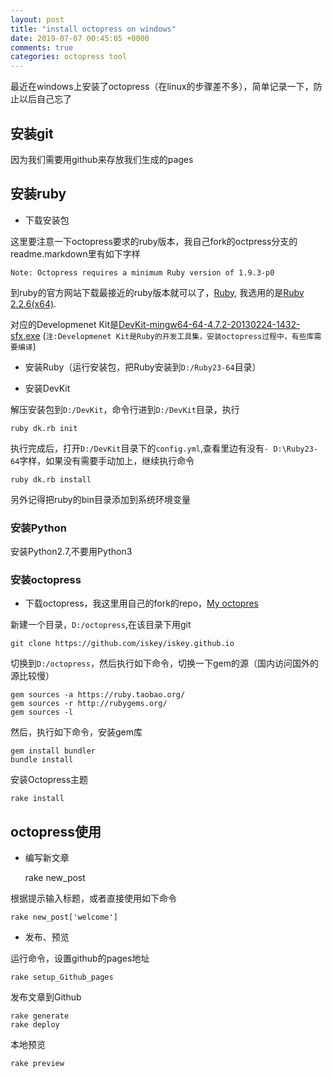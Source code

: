 ```yaml
---
layout: post
title: "install octopress on windows"
date: 2019-07-07 00:45:05 +0000
comments: true
categories: octopress tool
---
```



最近在windows上安装了octopress（在linux的步骤差不多），简单记录一下，防止以后自己忘了

## 安装git
因为我们需要用github来存放我们生成的pages

## 安装ruby

- 下载安装包

这里要注意一下octopress要求的ruby版本，我自己fork的octpress分支的readme.markdown里有如下字样

    Note: Octopress requires a minimum Ruby version of 1.9.3-p0

到ruby的官方网站下载最接近的ruby版本就可以了，[Ruby](https://rubyinstaller.org/downloads/),
我选用的是[Ruby 2.2.6(x64)](https://dl.bintray.com/oneclick/rubyinstaller/rubyinstaller-2.2.6-x64.exe).

对应的Developmenet Kit是[DevKit-mingw64-64-4.7.2-20130224-1432-sfx.exe](DevKit-mingw64-64-4.7.2-20130224-1432-sfx.exe) 
(`注:Developmenet Kit是Ruby的开发工具集，安装octopress过程中，有些库需要编译`)

- 安装Ruby（运行安装包，把Ruby安装到`D:/Ruby23-64`目录）

- 安装DevKit

解压安装包到`D:/DevKit`，命令行进到`D:/DevKit`目录，执行

    ruby dk.rb init

执行完成后，打开`D:/DevKit`目录下的`config.yml`,查看里边有没有`- D:\Ruby23-64`字样，如果没有需要手动加上，继续执行命令

    ruby dk.rb install

另外记得把ruby的bin目录添加到系统环境变量

### 安装Python

安装Python2.7,不要用Python3

### 安装octopress

+ 下载octopress，我这里用自己的fork的repo，[My octopres](https://github.com/iskey/iskey.github.io)

新建一个目录，`D:/octopress`,在该目录下用git

    git clone https://github.com/iskey/iskey.github.io


切换到`D:/octopress`，然后执行如下命令，切换一下gem的源（国内访问国外的源比较慢）

    gem sources -a https://ruby.taobao.org/
    gem sources -r http://rubygems.org/
    gem sources -l

然后，执行如下命令，安装gem库

    gem install bundler
    bundle install

安装Octopress主题

    rake install

## octopress使用

+ 编写新文章

    rake new_post

根据提示输入标题，或者直接使用如下命令

    rake new_post['welcome']

+ 发布、预览

运行命令，设置github的pages地址

    rake setup_Github_pages 

发布文章到Github

    rake generate 
    rake deploy

本地预览

    rake preview
